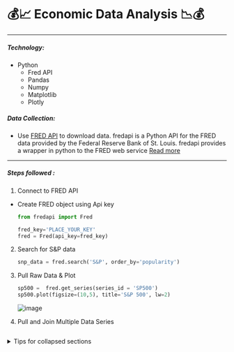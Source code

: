 # :moneybag::chart_with_upwards_trend: Economic Data Analysis :chart_with_downwards_trend::moneybag:

<!-- 
Reff vedio : https://www.youtube.com/watch?v=R67XuYc9NQ4
Data Set : https://www.kaggle.com/code/robikscube/economic-analysis-with-pandas-youtube-tutorial/notebook
-->

---------------------------------------------------

##### Technology:
- Python
  * Fred API <!-- fred_key='40378ef4ec282efb723bf3ac977aa973' -->
  * Pandas
  * Numpy
  * Matplotlib
  * Plotly

##### Data Collection:
  * Use [FRED API](https://pypi.org/project/fredapi/) to download data. 
    fredapi is a Python API for the FRED data provided by the Federal Reserve Bank of St. Louis. fredapi provides a wrapper in python to the FRED web service
    [Read more](https://mortada.net/python-api-for-fred.html)

---------------------------------------------------

##### Steps followed :
1. Connect to FRED API
- Create FRED object using Api key

    ```python
    from fredapi import Fred
    
    fred_key='PLACE_YOUR_KEY'
    fred = Fred(api_key=fred_key)
    ```

2. Search for S&P data
    ```python
    snp_data = fred.search('S&P', order_by='popularity')
    ```
    
3. Pull Raw Data & Plot
    ```python
    sp500 =  fred.get_series(series_id = 'SP500')
    sp500.plot(figsize=(10,5), title='S&P 500', lw=2)
    ```   
    ![image](https://github.com/hashinil/python_economy_analysis/assets/33922245/a25ebc15-4489-4d3f-97a2-21d4b0ac819c)

4. Pull and Join Multiple Data Series
    ```python
    
    ```   
<details>

<summary>Tips for collapsed sections</summary>

### You can add a header

You can add text within a collapsed section. 

You can add an image or a code block, too.

```ruby
   puts "Hello World"
```

</details>

